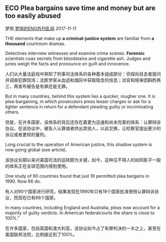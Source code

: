 ## ECO Plea bargains save time and money but are too easily abused

梦雨 [梦雨的ENG外刊乱炖](javascript:void(0);) *2017-11-11*


THE elements that make up **a criminal-justice system** are familiar from **a thousand** courtroom dramas. 

Detectives interview witnesses and examine crime scenes. **Forensic** scientists coax secrets from bloodstains and cigarette ash. Judges and juries weigh the facts and pronounce on guilt and innocence.

人们从大量法庭戏中熟知了刑事司法体系的各种基本组成部分：侦探向目击者提问并调查犯罪现场；法医学家从血迹和烟灰中获取隐含的信息；法官和陪审团斟酌再三，再宣布被告是有罪还是无罪。

But in many countries, behind this system lies a quicker, rougher one. It is plea-bargaining, in which prosecutors press lesser charges or ask for a lighter sentence in return for a defendant pleading guilty or incriminating others. 

但是，在许多国家，该体系的背后还存在着更为迅速和尚未完善的体系：认罪辩诉协议。在该协议中，被告人认罪或者供出其他人，以此交换，让检察官提出更少的诉讼或者更轻的量刑。

Long crucial to the operation of American justice, this shadow system is now going global (see article). 

该协议长期以来对美国司法的运转颇为关键，如今，这种见不得人的如同影子一般的体系正在全球范围内得到使用。

One study of 90 countries found that just 19 permitted plea bargains in 1990. Now 66 do. 

有人对90个国家进行研究，结果发现在1990年只有19个国家批准使用认罪辩诉协议，而现在已有66个国家。

In many countries, including England and Australia, pleas now account for a majority of guilty verdicts. In American federalcourts the share is close to 100%.”

在许多国家，包括英国和澳大利亚，该协议如今占了有罪判决的一半之上，甚至在美国联邦法院，比例接近到了100%。









